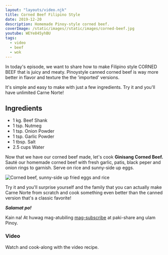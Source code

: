 ```yaml
---
layout: "layouts/video.njk"
title: Corned Beef Filipino Style
date: 2019-12-20
description: Homemade Pinoy-style corned beef.
coverImage: /static/images//static/images/corned-beef.jpg
youtube: WEYe845yhBU
tags:
  - video
  - beef
  - wok
---
```


In today's episode, we want to share how to make Filipino style CORNED BEEF that is juicy and meaty. Pinoystyle canned corned beef is way more better in flavor and texture the the 'imported' versions.

It's simple and easy to make with just a few ingredients. Try it and you'll have unlimited Carne Norte!

## Ingredients
- 1 kg. Beef Shank
- 1 tsp. Nutmeg
- 1 tsp. Onion Powder
- 1 tsp. Garlic Powder
- 1 tbsp. Salt
- 2.5 cups Water

Now that we have our corned beef made, let's cook **Ginisang Corned Beef.**
Sauté our homemade corned beef with fresh garlic, patis, black peper and onion rings to garnish. Serve on rice and sunny-side up eggs.

![Corned beef, sunny-side up fried eggs and rice](/static/images/cornsilog.jpg.jpg?nf_resize=fit&w=960)

Try it and you'll surprise yourself and the family that you can actually make Carne Norte from scratch and cook something even better than the canned version that's a classic favorite!

***Salamat po!***

Kain na! At huwag mag-atubiling [mag-subscribe](https://www.youtube.com/user/ulampinoy) at paki-share ang ulam Pinoy.

### Video

Watch and cook-along with the video recipe.
